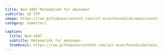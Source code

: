 ```yaml
---
title: Bed-1007 Matematikk for økonomer
subtitle: 10 STP
image: https://raw.githubusercontent.com/uit-econ/hovedside/main/assets/img/Bed-1007.jpg
category: semester1

caption:
  title: Bed-1007
  subtitle: Matematikk for økonomer
  thumbnail: https://raw.githubusercontent.com/uit-econ/hovedside/main/assets/img/Bed-1007.jpg
---
```



<script>  

  
var observer = new MutationObserver(function(mutationsList, observer) {
    for (var mutation of mutationsList){
  
        if (mutation.attributeName == 'aria-hidden' ) {
           if($('#p1').attr('aria-hidden') == '!true'){
                  console.log('The ' + mutation.attributeName + ' attribute was modified.');
                }
            }

    }
});
observer.observe(document.getElementById('p1'), { attributes: true } );
  
</script>

